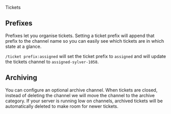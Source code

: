 Tickets

## Prefixes

Prefixes let you organise tickets. Setting a ticket prefix will append that prefix to the channel name so you can easily see which tickets are in which state at a glance.

`/ticket prefix:assigned` will set the ticket prefix to `assigned` and will update the tickets channel to `assigned-sylver-1058`.

## Archiving

You can configure an optional archive channel. When tickets are closed, instead of deleting the channel we will move the channel to the archive category. If your server is running low on channels, archived tickets will be automatically deleted to make room for newer tickets.
